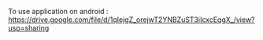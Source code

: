   To use application on android : https://drive.google.com/file/d/1qIejgZ_orejwT2YNBZuST3iIcxcEqgX_/view?usp=sharing
